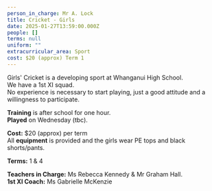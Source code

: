 ```yaml
---
person_in_charge: Mr A. Lock
title: Cricket - Girls
date: 2025-01-27T13:59:00.000Z
people: []
terms: null
uniform: ""
extracurricular_area: Sport
cost: $20 (approx) Term 1
---
```

  
Girls' Cricket is a developing sport at Whanganui High School.  
We have a 1st XI squad.  
No experience is necessary to start playing, just a good attitude and a willingness to participate.

**Training** is after school for one hour.  
**Played** on Wednesday (tbc).  

**Cost:** $20 (approx) per term  
All **equipment** is provided and the girls wear PE tops and black shorts/pants.  

**Terms:** 1 & 4

**Teachers in Charge:**  Ms Rebecca Kennedy & Mr Graham Hall.  
**1st XI Coach:** Ms Gabrielle McKenzie
